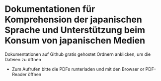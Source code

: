 # Dokumentationen für Komprehension der japanischen Sprache und Unterstützung beim Konsum von japanischen Medien
Dokumentationen auf Github gratis gehostet
Ordnern anklicken, um die Dateien zu öffnen
+ Zum Aufrufen bitte die PDFs runterladen und mit den Browser or PDF-Reader öffnen

